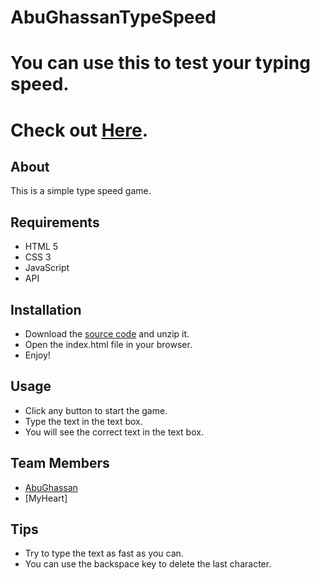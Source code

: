 # AbuGhassanTypeSpeed

# You can use this to test your typing speed.
# Check out [Here](https://gsg-cf05.github.io/AbuGhassanTypeSpeed/).
## About
This is a simple type speed game.

## Requirements
- HTML 5
- CSS 3
- JavaScript
- API

## Installation
- Download the [source code](/GSG-CF05/AbuGhassanTypeSpeed/archive/refs/heads/main.zip) and unzip it.
- Open the index.html file in your browser.
- Enjoy!

## Usage
- Click any button to start the game.
- Type the text in the text box.
- You will see the correct text in the text box.

## Team Members
- [AbuGhassan](https://github.com/MohammedAbuSamra)
- [MyHeart]

## Tips
- Try to type the text as fast as you can.
- You can use the backspace key to delete the last character.

